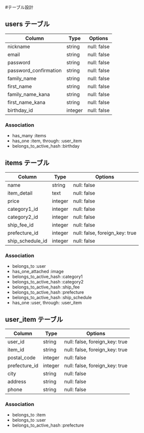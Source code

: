 #テーブル設計

## users テーブル

| Column                 | Type   | Options     |
| -----------------------| ------ | ----------- |
| nickname               | string | null: false |
| email                  | string | null: false |
| password               | string | null: false |
| password_confirmation  | string | null: false |
| family_name            | string | null: false |
| first_name             | string | null: false |
| family_name_kana       | string | null: false |
| first_name_kana        | string | null: false |
| birthday_id            | integer| null: false |

### Association

- has_many :items
- has_one :item, through: :user_item
- belongs_to_active_hash :birthday

## items テーブル

| Column          | Type   | Options                        |
| --------------- | ------ | ------------------------------ |
| name            | string | null: false                    |
| item_detail     | text   | null: false                    |
| price           | integer| null: false                    |
| category1_id    | integer| null: false                    |
| category2_id    | integer| null: false                    |
| ship_fee_id     | integer| null: false                    |
| prefecture_id   | integer| null: false, foreign_key: true | 
| ship_schedule_id| integer| null: false                    |


### Association

- belongs_to :user
- has_one_attached :image
- belongs_to_active_hash :category1
- belongs_to_active_hash :category2
- belongs_to_active_hash :ship_fee
- belongs_to_active_hash :prefecture
- belongs_to_active_hash :ship_schedule
- has_one :user, through: :user_item

## user_item テーブル

| Column       | Type   | Options                        |
| ------------ | ------ | ------------------------------ |
| user_id      | string | null: false, foreign_key: true |
| item_id      | string | null: false, foreign_key: true |
| postal_code  | integer| null: false                    |
| prefecture_id| integer| null: false, foreign_key: true |                    |
| city         | string | null: false                    |
| address      | string | null: false                    |
| phone        | string | null: false                    | 


### Association

- belongs_to :item 
- belongs_to :user
- belongs_to_active_hash :prefecture
